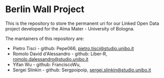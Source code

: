 # Berlin Wall Project

This is the repository to store the permanent uri for our Linked Open Data project developed for the Alma Mater - University of Bologna.

The mantainers of this repository are:
* Pietro Tisci - github: Pepe066, pietro.tisci@studio.unibo.it
* Romolo David d'Alessandro - github: Liber-R, romolo.dalessandro@studio.unibo.it
* Yifan Wu - github: FranciscoWu, 
* Sergei Slinkin - github: Sergpoipoip, sergei.slinkin@studio.unibo.it
